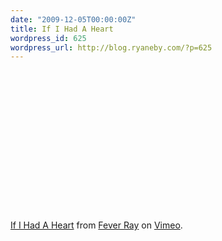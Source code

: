 ```yaml
---
date: "2009-12-05T00:00:00Z"
title: If I Had A Heart
wordpress_id: 625
wordpress_url: http://blog.ryaneby.com/?p=625
---
```

<object width="400" height="225"><param name="allowfullscreen" value="true" /><param name="allowscriptaccess" value="always" /><param name="movie" value="http://vimeo.com/moogaloop.swf?clip_id=2740700&amp;server=vimeo.com&amp;show_title=1&amp;show_byline=0&amp;show_portrait=0&amp;color=ffffff&amp;fullscreen=1" /><embed src="http://vimeo.com/moogaloop.swf?clip_id=2740700&amp;server=vimeo.com&amp;show_title=1&amp;show_byline=0&amp;show_portrait=0&amp;color=ffffff&amp;fullscreen=1" type="application/x-shockwave-flash" allowfullscreen="true" allowscriptaccess="always" width="400" height="225"></embed></object><p><a href="http://vimeo.com/2740700">If I Had A Heart</a> from <a href="http://vimeo.com/feverrayvimeo">Fever Ray</a> on <a href="http://vimeo.com">Vimeo</a>.</p>
